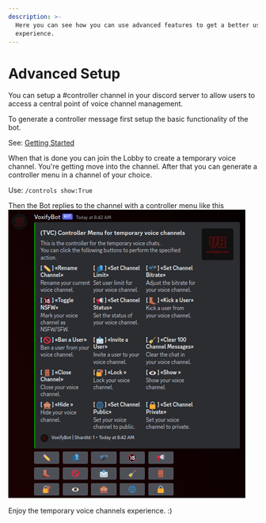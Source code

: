 ```yaml
---
description: >-
  Here you can see how you can use advanced features to get a better user
  experience.
---
```


# Advanced Setup

You can setup a #controller channel in your discord server to allow users to access a central point of voice channel management.

To generate a controller message first setup the basic functionality of the bot.

See: [Getting Started](getting-started.md)

When that is done you can join the Lobby to create a temporary voice channel. You're getting move into the channel. After that you can generate a controller menu in a channel of your choice.

Use: `/controls show:True`

Then the Bot replies to the channel with a controller menu like this\
![](../.gitbook/assets/image.png)

Enjoy the temporary voice channels experience. :)

